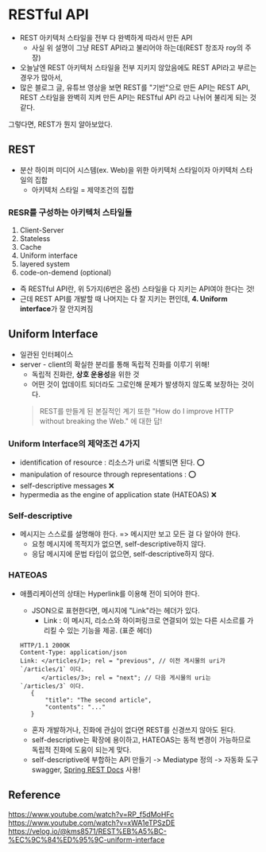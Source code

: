 # RESTful API
* REST 아키텍처 스타일을 전부 다 완벽하게 따라서 만든 API
    * 사실 위 설명이 그냥 REST API라고 불리어야 하는데(REST 창조자 roy의 주장)
* 오늘날엔 REST 아키텍처 스타일을 전부 지키지 않았음에도 REST API라고 부르는 경우가 많아서,
* 많은 블로그 글, 유튜브 영상을 보면 REST를 "기반"으로 만든 API는 REST API, REST 스타일을 완벽히 지켜 만든 API는 RESTful API 라고 나뉘어 불리게 되는 것 같다.

그렇다면, REST가 뭔지 알아보았다.
## REST
* 분산 하이퍼 미디어 시스템(ex. Web)을 위한 아키텍처 스타일이자 아키텍처 스타일의 집합
    * 아키텍처 스타일 = 제약조건의 집합

### RESR를 구성하는 아키텍처 스타일들
1. Client-Server
2. Stateless
3. Cache
4. Uniform interface
5. layered system
6. code-on-demend (optional)

* 즉 RESTful API란, 위 5가지(6번은 옵션) 스타일을 다 지키는 API여야 한다는 것!
* 근데 REST API를 개발할 때 나머지는 다 잘 지키는 편인데, **4. Uniform interface**가 잘 안지켜짐

## Uniform Interface
* 일관된 인터페이스
* server - client의 확실한 분리를 통해 독립적 진화를 이루기 위해!
    * 독립적 진화란, **상호 운용성**을 위한 것
    * 어떤 것이 업데이트 되더라도 그로인해 문제가 발생하지 않도록 보장하는 것이다.
    > REST를 만들게 된 본질적인 계기 또한 "How do I improve HTTP without breaking the Web." 에 대한 답!

### Uniform Interface의 제약조건 4가지
* identification of resource  : 리소스가 uri로 식별되면 된다. ⭕
* manipulation of resource through representations : ⭕
* self-descriptive messages ❌
* hypermedia as the engine of application state (HATEOAS) ❌

### Self-descriptive
* 메시지는 스스로를 설명해야 한다. => 메시지만 보고 모든 걸 다 알아야 한다.
    * 요청 메시지에 목적지가 없으면, self-descriptive하지 않다.
    * 응답 메시지에 문법 타입이 없으면, self-descriptive하지 않다.
### HATEOAS
* 애플리케이션의 상태는 Hyperlink를 이용해 전이 되어야 한다.
    * JSON으로 표현한다면, 메시지에 "Link"라는 헤더가 있다.
        * Link : 이 메시지, 리소스와 하이퍼링크로 연결되어 있는 다른 시소르를 가리킬 수 있는 기능을 제공. (표준 헤더)
     ```
     HTTP/1.1 200OK
     Content-Type: application/json
     Link: </articles/1>; rel = "previous", // 이전 게시물의 uri가 `/articles/1` 이다.
           </articles/3>; rel = "next"; // 다음 게시물의 uri는 `/articles/3` 이다.
        {
            "title": "The second article",
            "contents": "..."
        }
     ```

     * 혼자 개발하거나, 진화에 관심이 없다면 REST를 신경쓰지 않아도 된다.
     * self-descriptive는 확장에 용이하고, HATEOAS는 동적 변경이 가능하므로 독립적 진화에 도움이 되는게 맞다.
     * self-descriptive에 부합하는 API 만들기 -> Mediatype 정의 -> 자동화 도구 swagger, [Spring REST Docs](../Spring/SpringRESTDocs/Spring-REST-Docs.md) 사용!








## Reference
https://www.youtube.com/watch?v=RP_f5dMoHFc
https://www.youtube.com/watch?v=xWA1eTPSzDE
https://velog.io/@kms8571/REST%EB%A5%BC-%EC%9C%84%ED%95%9C-uniform-interface